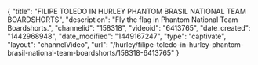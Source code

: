 {
    "title": "FILIPE TOLEDO IN HURLEY PHANTOM BRASIL NATIONAL TEAM BOARDSHORTS",
    "description": "Fly the flag in Phantom National Team Boardshorts.",
    "channelid": "158318",
    "videoid": "6413765",
    "date_created": "1442968948",
    "date_modified": "1449167247",
    "type": "captivate",
    "layout": "channelVideo",
    "url": "\/hurley\/filipe-toledo-in-hurley-phantom-brasil-national-team-boardshorts\/158318-6413765"
}